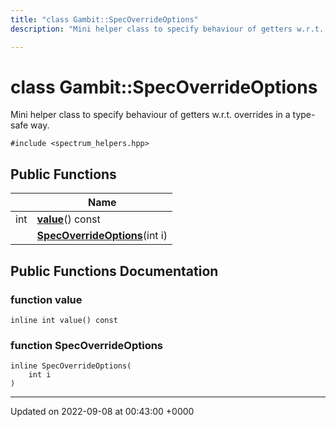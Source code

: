 ```yaml
---
title: "class Gambit::SpecOverrideOptions"
description: "Mini helper class to specify behaviour of getters w.r.t. overrides in a type-safe way. "

---
```


# class Gambit::SpecOverrideOptions



Mini helper class to specify behaviour of getters w.r.t. overrides in a type-safe way. 


`#include <spectrum_helpers.hpp>`

## Public Functions

|                | Name           |
| -------------- | -------------- |
| int | **[value](/documentation/code/classes/classgambit_1_1specoverrideoptions/#function-value)**() const |
| | **[SpecOverrideOptions](/documentation/code/classes/classgambit_1_1specoverrideoptions/#function-specoverrideoptions)**(int i) |

## Public Functions Documentation

### function value

```
inline int value() const
```


### function SpecOverrideOptions

```
inline SpecOverrideOptions(
    int i
)
```


-------------------------------

Updated on 2022-09-08 at 00:43:00 +0000